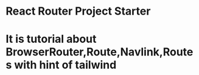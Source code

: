 # React Router Project Starter
# It is tutorial about BrowserRouter,Route,Navlink,Routes with hint of tailwind
